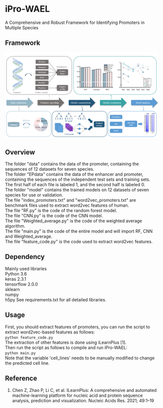 # iPro-WAEL

A Comprehensive and Robust Framework for Identifying Promoters in Multiple Species

## Framework
![image](https://github.com/HaoWuLab-Bioinformatics/iPro-WAEL/blob/main/Figure/Figure1.png)

## Overview
 
The folder "data" contains the data of the promoter, containing the sequences of 12 datasets for seven species.  
The folder "EPdata" contains the data of the enhancer and promoter, containing the sequences of the independent test sets and training sets. The first half of each file is labeled 1, and the second half is labeled 0.  
The folder "model" contains the trained models on 12 datasets of seven species for use or validation.    
The file "index_promoters.txt" and "word2vec_promoters.txt" are benchmark files used to extract word2vec features of human.  
The file "RF.py" is the code of the random forest model.  
The file "CNN.py" is the code of the CNN model.  
The file "Weighted_average.py" is the code of the weighted average algorithm.  
The file "main.py" is the code of the entire model and will import RF, CNN and Weighted_average.  
The file "feature_code.py" is the code used to extract word2vec features.  

## Dependency
Mainly used libraries  
Python 3.6   
keras  2.3.1  
tensorflow 2.0.0  
sklearn  
numpy  
h5py 
See requirements.txt for all detailed libraries.  
## Usage
First, you should extract features of promoters, you can run the script to extract word2vec-based features as follows:  
`python feature_code.py`  
The extraction of other features is done using iLearnPlus [1].  
Then run the script as follows to compile and run iPro-WAEL:  
`python main.py`  
Note that the variable 'cell_lines' needs to be manually modified to change the predicted cell line.  
## Reference
1. Chen Z, Zhao P, Li C, et al. ILearnPlus: A comprehensive and automated machine-learning platform for nucleic acid and protein sequence analysis, prediction and visualization. Nucleic Acids Res. 2021; 49:1–19
